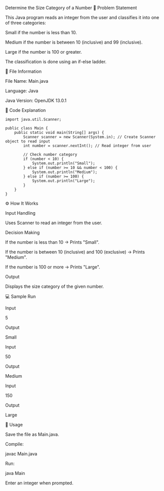 Determine the Size Category of a Number
📌 Problem Statement

This Java program reads an integer from the user and classifies it into one of three categories:

Small if the number is less than 10.

Medium if the number is between 10 (inclusive) and 99 (inclusive).

Large if the number is 100 or greater.

The classification is done using an if-else ladder.

📂 File Information

File Name: Main.java

Language: Java

Java Version: OpenJDK 13.0.1

📝 Code Explanation
```
import java.util.Scanner;

public class Main {
    public static void main(String[] args) {
        Scanner scanner = new Scanner(System.in); // Create Scanner object to read input
        int number = scanner.nextInt(); // Read integer from user

        // Check number category
        if (number < 10) {
            System.out.println("Small");
        } else if (number >= 10 && number < 100) {
            System.out.println("Medium");
        } else if (number >= 100) {
            System.out.println("Large");
        }
    }
}
```
⚙️ How It Works

Input Handling

Uses Scanner to read an integer from the user.

Decision Making

If the number is less than 10 → Prints "Small".

If the number is between 10 (inclusive) and 100 (exclusive) → Prints "Medium".

If the number is 100 or more → Prints "Large".

Output

Displays the size category of the given number.

💻 Sample Run

Input

5


Output

Small


Input

50


Output

Medium


Input

150


Output

Large

🚀 Usage

Save the file as Main.java.

Compile:

javac Main.java


Run:

java Main


Enter an integer when prompted.
